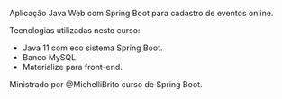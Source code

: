 Aplicação Java Web com Spring Boot para cadastro de eventos online.

Tecnologias utilizadas neste curso:

 - Java 11 com eco sistema Spring Boot.
 - Banco MySQL.
 - Materialize para front-end.

Ministrado por @MichelliBrito curso de Spring Boot.

